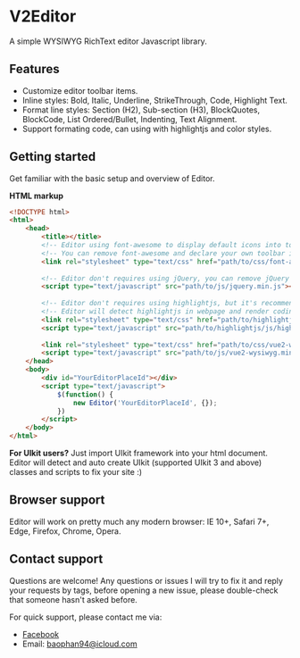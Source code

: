 # V2Editor
A simple WYSIWYG RichText editor Javascript library.


## Features
- Customize editor toolbar items.
- Inline styles: Bold, Italic, Underline, StrikeThrough, Code, Highlight Text.
- Format line styles: Section (H2), Sub-section (H3), BlockQuotes, BlockCode, List Ordered/Bullet, Indenting, Text Alignment.
- Support formating code, can using with highlightjs and color styles.


## Getting started
Get familiar with the basic setup and overview of Editor.

**HTML markup**
```html
<!DOCTYPE html>
<html>
    <head>
        <title></title>
        <!-- Editor using font-awesome to display default icons into toolbar items -->
        <!-- You can remove font-awesome and declare your own toolbar items with other icons style if needed -->
        <link rel="stylesheet" type="text/css" href="path/to/css/font-awesome.min.css">
        
        <!-- Editor don't requires using jQuery, you can remove jQuery if needed -->
        <script type="text/javascript" src="path/to/js/jquery.min.js"></script>
        
        <!-- Editor don't requires using highlightjs, but it's recommended -->
        <!-- Editor will detect highlightjs in webpage and render coding syntax style inside code-block automatically -->
        <link rel="stylesheet" type="text/css" href="path/to/highlightjs/css/styles/xcode.min.css">
        <script type="text/javascript" src="path/to/highlightjs/js/highlight.min.js"></script>
        
        <link rel="stylesheet" type="text/css" href="path/to/css/vue2-wysiwyg.min.css">
        <script type="text/javascript" src="path/to/js/vue2-wysiwyg.min.js"></script>
    </head>
    <body>
        <div id="YourEditorPlaceId"></div>
        <script type="text/javascript">
            $(function() {
                new Editor('YourEditorPlaceId', {});
            })
        </script>
    </body>
</html>
```

**For UIkit users?**
Just import UIkit framework into your html document. Editor will detect and auto create UIkit (supported UIkit 3 and above) classes and scripts to fix your site :)


## Browser support
Editor will work on pretty much any modern browser: IE 10+, Safari 7+, Edge, Firefox, Chrome, Opera.

## Contact support
Questions are welcome! Any questions or issues I will try to fix it and reply your requests by tags, before opening a new issue, please double-check that someone hasn't asked before.

For quick support, please contact me via:
- [Facebook](http://facebook.com/dinophanhk)
- Email: baophan94@icloud.com

